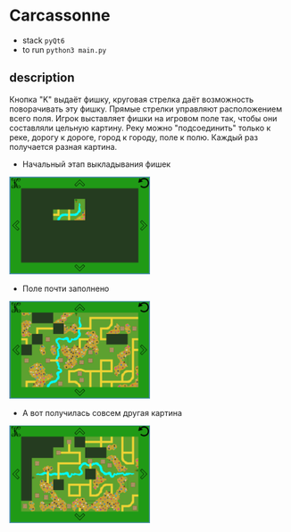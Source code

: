 # Carcassonne
- stack
`pyQt6`
- to run
`python3 main.py`
## description
Кнопка "K" выдаёт фишку, круговая стрелка даёт возможность поворачивать эту фишку. Прямые стрелки управляют расположением всего поля. Игрок выставляет фишки на игровом поле так, чтобы они составляли цельную картину. Реку можно "подсоединить" только к реке, дорогу к дороге, город к городу, поле к полю.
Каждый раз получается разная картина.

- Начальный этап выкладывания фишек
<img src="images/readme2.png" title="Начальный этап выкладывания фишек" width="50%" height="50%" />

- Поле почти заполнено
<img src="images/readme1.png" title="Поле почти заполнено" width="50%" height="50%" />

- А вот получилась совсем другая картина
<img src="images/readme3.png" title="Начальный этап выкладывания фишек" width="50%" height="50%" />
